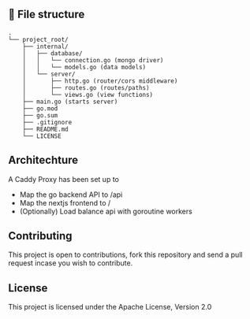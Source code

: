 ## 📁 File structure

```
.
└── project_root/
    ├── internal/
    │   ├── database/
    │   │   └── connection.go (mongo driver)
    │   │   └── models.go (data models)    
    │   └── server/
    │       ├── http.go (router/cors middleware)
    │       ├── routes.go (routes/paths)
    │       └── views.go (view functions)
    ├── main.go (starts server)
    ├── go.mod 
    ├── go.sum
    ├── .gitignore
    ├── README.md
    └── LICENSE
```
## Architechture

A Caddy Proxy has been set up to 
    
- Map the go backend API to /api
- Map the nextjs frontend to /
- (Optionally) Load balance api with goroutine workers

## Contributing

This project is open to contributions, fork this repository and send a pull request incase you wish
to contribute.

## License

This project is licensed under the Apache License, Version 2.0